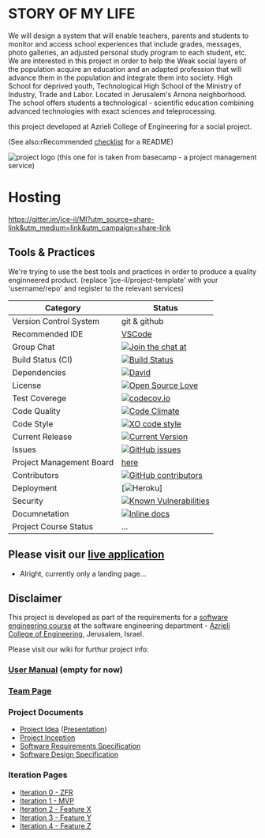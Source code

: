 # STORY OF MY LIFE

We will design a system that will enable teachers, parents and students to monitor and access school experiences that include grades, messages, photo galleries, an adjusted personal study program to each student, etc.
We are interested in this project in order to help the Weak social layers of the population acquire an education and an adapted profession that will advance them in the population and integrate them into society.
High School for deprived youth, Technological High School of the Ministry of Industry, Trade and Labor.
Located in Jerusalem's Arnona neighborhood. The school offers students a technological - scientific education combining advanced technologies with exact sciences and teleprocessing.

this project developed at Azrieli College of Engineering for a social project.

(See also:rRecommended [checklist](https://github.com/jce-il/se-class-materials/blob/master/docs/team/organizations.pdf) for a README)

![project logo (this one for is taken from basecamp - a project management service)](http://www.bethaarava.ort.org.il/landing/images/logo.png)

# Hosting
https://gitter.im/jce-il/MI?utm_source=share-link&utm_medium=link&utm_campaign=share-link

## Tools & Practices
We're trying to use the best tools and practices in order to produce a quality enginneered product.
(replace 'jce-il/project-template' with your 'username/repo' and register to the relevant services)

|Category|Status|
|---|---|
| Version Control System| git & github |
| Recommended IDE | [VSCode](https://code.visualstudio.com) |
| Group Chat | [![Join the chat at ](https://badges.gitter.im/jce-il/project-template.svg)](https://gitter.im/jce-il/MI?utm_source=share-link&utm_medium=link&utm_campaign=share-link) |
| Build Status (CI) |  [![Build Status](https://travis-ci.org/jce-il/project-template.svg?branch=master)](https://travis-ci.org/jce-il/project-template) |
| Dependencies | [![David](https://img.shields.io/david/dev/idleberg/vscode-badges.svg?style=flat-square)](https://david-dm.org/jce-il/project-template?type=dev) |
| License | [![Open Source Love](https://badges.frapsoft.com/os/mit/mit.svg?v=102)](https://github.com/ellerbrock/open-source-badge/) |
| Test Coverege | [![codecov.io](https://codecov.io/github/jce-il/project-template/coverage.svg?branch=master)](https://codecov.io/github/jce-il/project-template?branch=master) |
| Code Quality | [![Code Climate](https://codeclimate.com/github/jce-il/project-template.svg)](https://codeclimate.com/github/jce-il/project-template) |
| Code Style | [![XO code style](https://img.shields.io/badge/code_style-XO-5ed9c7.svg)](https://github.com/jce-il/project-template) |
| Current Release | [![Current Version](https://img.shields.io/github/release/jce-il/project-template.svg?style=flat)](https://github.com/jce-il/project-template/releases) |
| Issues | [![GitHub issues](https://img.shields.io/github/issues/jce-il/project-template.svg?style=flat)](https://github.com/jce-il/project-template/issues) |
| Project Management Board| [here](https://github.com/jce-il/project-template/projects/1) |
| Contributors | [![GitHub contributors](https://img.shields.io/github/contributors/cdnjs/cdnjs.svg)](https://github.com/jce-il/project-template/graphs/contributors)|
| Deployment | [![Heroku](http://heroku-badge.herokuapp.com/?app=my-app&style=flat&svg=1&root=index.html)] |
| Security | [![Known Vulnerabilities](https://snyk.io/test/github/jce-il/project-template/badge.svg)](https://snyk.io/test/github/jce-il/project-template) |
| Documnetation | [![Inline docs](http://inch-ci.org/github/jce-il/project-template.svg?branch=master)](http://inch-ci.org/github/jce-il/project-template) |
| Project Course Status | ... |

## Please visit our [live application](https://demo.reactstarterkit.com/)
- Alright, currently only a landing page...


## Disclaimer
This project is developed as part of the requirements for a [software engineering course](https://github.com/jce-il/se-class/wiki) at the software engineering department - [Azrieli College of Engineering](http://www.jce.ac.il/), Jerusalem, Israel.

Please visit our wiki for furthur project info: 

### [User Manual](https://github.com/esty6u/STORY-OF-LIFE/wiki/User-Manual) (empty for now)

### [Team Page](https://github.com/esty6u/STORY-OF-LIFE/wiki/Team)

### Project Documents
- [Project Idea](http://www.bethaarava.ort.org.il/) ([Presentation](http://www.bethaarava.ort.org.il/))
- [Project Inception](https://github.com/esty6u/STORY-OF-LIFE/wiki)
- [Software Requirements Specification](https://github.com/esty6u/STORY-OF-LIFE/wiki)
- [Software Design Specification](https://github.com/esty6u/STORY-OF-LIFE/wiki)

### Iteration Pages
- [Iteration 0 - ZFR](../../wiki/iter0-zfr)
- [Iteration 1 - MVP]()
- [Iteration 2 - Feature X]()
- [Iteration 3 - Feature Y]()
- [Iteration 4 - Feature Z]()



